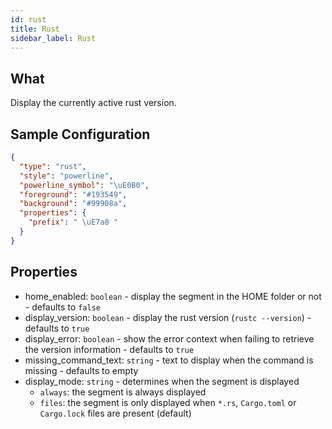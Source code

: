 ```yaml
---
id: rust
title: Rust
sidebar_label: Rust
---
```


## What

Display the currently active rust version.

## Sample Configuration

```json
{
  "type": "rust",
  "style": "powerline",
  "powerline_symbol": "\uE0B0",
  "foreground": "#193549",
  "background": "#99908a",
  "properties": {
    "prefix": " \uE7a8 "
  }
}
```

## Properties

- home_enabled: `boolean` - display the segment in the HOME folder or not - defaults to `false`
- display_version: `boolean` - display the rust version (`rustc --version`) - defaults to `true`
- display_error: `boolean` - show the error context when failing to retrieve the version information - defaults to `true`
- missing_command_text: `string` - text to display when the command is missing - defaults to empty
- display_mode: `string` - determines when the segment is displayed
  - `always`: the segment is always displayed
  - `files`: the segment is only displayed when `*.rs`, `Cargo.toml` or `Cargo.lock` files are present (default)
